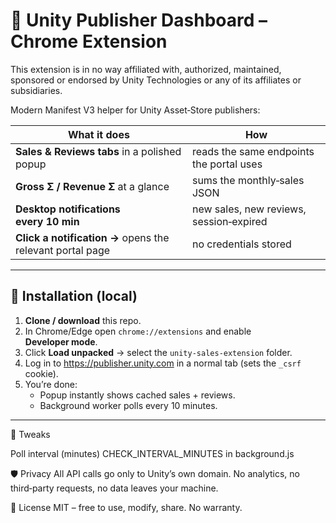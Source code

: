 # 🛒 Unity Publisher Dashboard – Chrome Extension
This extension is in no way affiliated with, authorized,
 maintained, sponsored or endorsed by Unity Technologies
    or any of its affiliates or subsidiaries.
   
Modern Manifest V3 helper for Unity Asset‑Store publishers:

| What it does | How |
|--------------|------|
| **Sales & Reviews tabs** in a polished popup | reads the same endpoints the portal uses |
| **Gross Σ / Revenue Σ** at a glance | sums the monthly‑sales JSON |
| **Desktop notifications every 10 min** | new sales, new reviews, session‑expired |
| **Click a notification →** opens the relevant portal page | no credentials stored |


---

## 🔧 Installation (local)

1. **Clone / download** this repo.  
2. In Chrome/Edge open `chrome://extensions` and enable **Developer mode**.  
3. Click **Load unpacked** → select the `unity-sales-extension` folder.  
4. Log in to <https://publisher.unity.com> in a normal tab (sets the `_csrf` cookie).  
5. You’re done:
   * Popup instantly shows cached sales + reviews.  
   * Background worker polls every 10 minutes.  

---


🔧 Tweaks

Poll interval (minutes)	CHECK_INTERVAL_MINUTES in background.js

🛡️ Privacy
All API calls go only to Unity’s own domain.
No analytics, no third‑party requests, no data leaves your machine.

📜 License
MIT – free to use, modify, share. No warranty.

